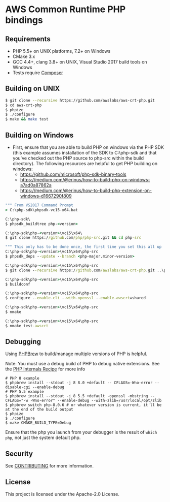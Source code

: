 # AWS Common Runtime PHP bindings

## Requirements
* PHP 5.5+ on UNIX platforms, 7.2+ on Windows
* CMake 3.x
* GCC 4.4+, clang 3.8+ on UNIX, Visual Studio 2017 build tools on Windows
* Tests require [Composer](https://getcomposer.org)

## Building on UNIX
```sh
$ git clone --recursive https://github.com/awslabs/aws-crt-php.git
$ cd aws-crt-php
$ phpize
$ ./configure
$ make && make test
```

## Building on Windows
* First, ensure that you are able to build PHP on windows via the PHP SDK (this example assumes installation of the SDK to C:\php-sdk and that you've checked out the PHP source to php-src within the build directory). The following resources are helpful to get PHP building on windows:
    * https://github.com/microsoft/php-sdk-binary-tools
    * https://medium.com/@erinus/how-to-build-php-on-windows-a7ad0a87862a
    * https://medium.com/@erinus/how-to-build-php-extension-on-windows-d1667290f809

```bat
""" From VS2017 Command Prompt
> C:\php-sdk\phpsdk-vc15-x64.bat

C:\php-sdk\
$ phpsdk_buildtree php-<version>

C:\php-sdk\php-<version>\vc15\x64\
$ git clone https://github.com/php/php-src.git && cd php-src

""" This only has to be done once, the first time you set this all up
C:\php-sdk\php-<version>\vc15\x64\php-src
$ phpsdk_deps --update --branch <php-major.minor-version>

C:\php-sdk\php-<version>\vc15\x64\php-src
$ git clone --recursive https://github.com/awslabs/aws-crt-php.git ..\pecl\awscrt

C:\php-sdk\php-<version>\vc15\x64\php-src
$ buildconf

C:\php-sdk\php-<version>\vc15\x64\php-src
$ configure --enable-cli --with-openssl --enable-awscrt=shared

C:\php-sdk\php-<version>\vc15\x64\php-src
$ nmake

C:\php-sdk\php-<version>\vc15\x64\php-src
$ nmake test-awscrt
```

## Debugging
Using [PHPBrew](https://github.com/phpbrew/phpbrew) to build/manage multiple versions of PHP is helpful.

Note: You must use a debug build of PHP to debug native extensions. 
See the [PHP Internals Recipe](https://www.phpinternalsrecipe.com/php7/build_system/building_php.html) for more info

```shell
# PHP 8 example
$ phpbrew install --stdout -j 8 8.0 +default -- CFLAGS=-Wno-error --disable-cgi --enable-debug
# PHP 5.5 example
$ phpbrew install --stdout -j 8 5.5 +default -openssl -mbstring -- CFLAGS="-w -Wno-error" --enable-debug --with-zlib=/usr/local/opt/zlib
$ phpbrew switch php-8.0.6 # or whatever version is current, it'll be at the end of the build output
$ phpize
$ ./configure
$ make CMAKE_BUILD_TYPE=Debug
```

Ensure that the php you launch from your debugger is the result of `which php`, not just
the system default php.

## Security

See [CONTRIBUTING](CONTRIBUTING.md#security-issue-notifications) for more information.

## License

This project is licensed under the Apache-2.0 License.
